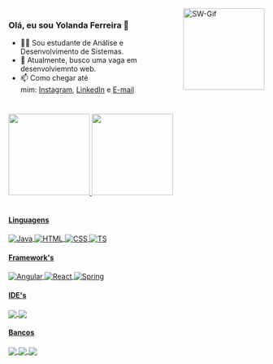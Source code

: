 <div>
  <img align="right" alt="SW-Gif" height="160" src="https://media3.giphy.com/media/kTGNxBzJb80Ni/giphy.gif?cid=ecf05e47gxophftkq9ckcn9zpzsubhz4et58gwysuai8fxxd&rid=giphy.gif&ct=g">
</div>
<h3>Olá, eu sou Yolanda Ferreira 👋</h3>

- 🙇‍♀️ Sou estudante de Análise e Desenvolvimento de Sistemas.
- 🔭 Atualmente, busco uma vaga em desenvolviemnto web.
- 📫 Como chegar até mim: [Instagram](https://www.instagram.com/yoleihu/), [LinkedIn](https://www.linkedin.com/in/yolanda-ferreira/) e [E-mail](mailto:landacontato@gmail.com)


#

<div>
  <a href="https://github.com/yoleihu">
   <img height="160em" src="https://github-readme-stats.vercel.app/api?username=yoleihu&show_icons=true&theme=tokyonight&include_all_commits=true&count_private=true"/>
   <img height="160em" src="https://github-readme-stats.vercel.app/api/top-langs/?username=yoleihu&layout=compact&langs_count=7&theme=tokyonight"/>
</div>
  
<div style="display: inline_block"><br>
  <h4>Linguagens</h4>
  <img align="center" alt="Java" src="https://img.shields.io/badge/Java-ED8B00?style=for-the-badge&logo=java&logoColor=white">
  <img align="center" alt="HTML" src="https://img.shields.io/badge/HTML5-E34F26?style=for-the-badge&logo=html5&logoColor=white">
  <img align="center" alt="CSS" src="https://img.shields.io/badge/CSS3-1572B6?style=for-the-badge&logo=css3&logoColor=white">
  <img align="center" alt="TS" src="https://img.shields.io/badge/TypeScript-007ACC?style=for-the-badge&logo=typescript&logoColor=white"> 
  <h4>Framework's</h4>
  <img align="center" alt="Angular" src="https://img.shields.io/badge/Angular-DD0031?style=for-the-badge&logo=angular&logoColor=white">
  <img align="center" alt="React" src="https://img.shields.io/badge/React-20232A?style=for-the-badge&logo=react&logoColor=61DAFB">
  <img align="center" alt="Spring" src="https://img.shields.io/badge/Spring-6DB33F?style=for-the-badge&logo=spring&logoColor=white">
  <h4>IDE's</h4>
  <img align="center" src="https://img.shields.io/badge/IntelliJIDEA-000000.svg?style=for-the-badge&logo=intellij-idea&logoColor=white">
  <img align="center" src="https://img.shields.io/badge/Visual_Studio_Code-0078D4?style=for-the-badge&logo=visual%20studio%20code&logoColor=white">
  <h4>Bancos</h4>
  <img align="center" src="https://img.shields.io/badge/PostgreSQL-316192?style=for-the-badge&logo=postgresql&logoColor=white">
  <img align="center" src="https://img.shields.io/badge/MySQL-005C84?style=for-the-badge&logo=mysql&logoColor=white">
  <img align="center" src="https://img.shields.io/badge/SQLite-07405E?style=for-the-badge&logo=sqlite&logoColor=white">
</div>
  
